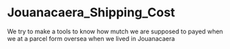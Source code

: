 # Jouanacaera_Shipping_Cost
We try to make a tools to know how mutch we are supposed to payed when we at a parcel form oversea when we lived in Jouanacaera
